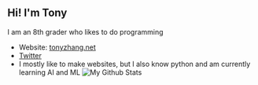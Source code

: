 ## Hi! I'm Tony
I am an 8th grader who likes to do programming
* Website: [tonyzhang.net](Tonyzhang.net)
* [Twitter](https://twitter.com/Tony24752364)
* I mostly like to make websites, but I also know python and am currently learning AI and ML 
![My Github Stats](https://github-readme-stats.vercel.app/api?username=Tony1324&count_private=true&show_icons=true&theme=radical)

